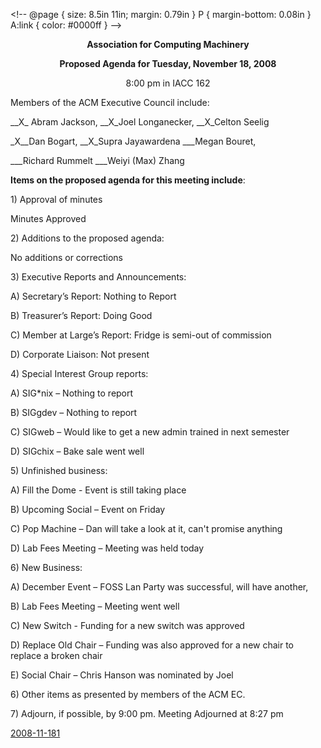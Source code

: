 &lt;!-- 		@page { size: 8.5in 11in; margin: 0.79in } 		P { margin-bottom: 0.08in } 		A:link { color: #0000ff } 	--&gt;
<p style="0;" align="center"><span style="Century Schoolbook,serif;"><span style="medium;"><span style="underline;"><strong>Association for Computing Machinery</strong></span></span></span></p>
<p style="0;" align="center"><span style="Century Schoolbook,serif;"><span style="small;"><strong>Proposed Agenda for Tuesday, November 18, 2008</strong></span></span></p>
<p style="0;" align="center"><span style="Century Schoolbook,serif;"><span style="small;">8:00 pm in IACC 162</span></span></p>
<p style="0;"></p>
<p style="0;"><span style="Century Schoolbook,serif;"><span style="underline;">Members of the ACM Executive Council include</span></span><span style="Century Schoolbook,serif;">: </span></p>
<p style="0;"><span style="Century Schoolbook,serif;"><span style="underline;">__X_</span></span><span style="Century Schoolbook,serif;"> Abram Jackson, </span><span style="Century Schoolbook,serif;"><span style="underline;">__X_Joel</span></span><span style="Century Schoolbook,serif;"> Longanecker, </span><span style="Century Schoolbook,serif;"><span style="underline;">__X_Celton</span></span><span style="Century Schoolbook,serif;"> Seelig </span></p>
<p style="0;"><span style="Century Schoolbook,serif;"><span style="underline;">_X__</span></span><span style="Century Schoolbook,serif;">Dan Bogart, </span><span style="Century Schoolbook,serif;"><span style="underline;">__X_</span></span><span style="underline;">Supra</span> Jayawardena		<span style="Century Schoolbook,serif;">___Megan Bouret,</span></p>
<p style="0;"><span style="Century Schoolbook,serif;">___Richard Rummelt	___Weiyi (Max) Zhang </span></p>
<p style="0;"></p>
<p style="0;"><span style="Century Schoolbook,serif;"><strong>Items on the proposed agenda for this meeting include</strong></span><span style="Century Schoolbook,serif;">:</span></p>
<p style="0;"><span style="Century Schoolbook,serif;">1) </span><span style="Century Schoolbook,serif;"><span style="underline;">Approval of minutes</span></span></p>
<p style="0;"><span style="Century Schoolbook,serif;"> Minutes Approved</span></p>
<p style="0;"><span style="Century Schoolbook,serif;">2) </span><span style="Century Schoolbook,serif;"><span style="underline;">Additions to the proposed agenda:</span></span></p>
<p style="none;"><span style="Century Schoolbook,serif;"> No additions or corrections</span></p>
<p style="0;"><span style="Century Schoolbook,serif;">3) </span><span style="Century Schoolbook,serif;"><span style="underline;">Executive Reports and Announcements</span></span><span style="Century Schoolbook,serif;">:</span></p>
<p style="0;"><span style="Century Schoolbook,serif;"> A)  Secretary’s Report: Nothing to Report</span></p>
<p style="0;"><span style="Century Schoolbook,serif;"> B)  Treasurer’s Report: Doing Good</span></p>
<p style="0;"><span style="Century Schoolbook,serif;"> C)  Member at Large’s Report: Fridge is semi-out of commission</span></p>
<p style="0;"><span style="Century Schoolbook,serif;"> D)  Corporate Liaison: Not present</span></p>
<p style="0;"></p>
<p style="0;"><span style="Century Schoolbook,serif;">4) </span><span style="Century Schoolbook,serif;"><span style="underline;">Special Interest Group reports</span></span><span style="Century Schoolbook,serif;">:</span></p>
<p style="0;"><span style="Century Schoolbook,serif;"> A)  SIG*nix – Nothing to report</span></p>
<p style="0;"><span style="Century Schoolbook,serif;"> B)  SIGgdev – Nothing to report</span></p>
<p style="0;"><span style="Century Schoolbook,serif;"> C)  SIGweb – Would like to get a new admin trained in next semester</span></p>
<p style="0;"><span style="Century Schoolbook,serif;"> D)  SIGchix – Bake sale went well</span></p>
<p style="0;"></p>
<p style="0;"><span style="Century Schoolbook,serif;">5) </span><span style="Century Schoolbook,serif;"><span style="underline;">Unfinished business</span></span><span style="Century Schoolbook,serif;">:</span></p>
<p style="0;"><span style="Century Schoolbook,serif;"> A)  Fill the Dome -  Event is still taking place</span></p>
<p style="0;"><span style="Century Schoolbook,serif;"> B)  Upcoming Social – Event on Friday</span></p>
<p style="0;"><span style="Century Schoolbook,serif;"> C)  Pop Machine – Dan will take a look at it, can't promise anything</span></p>
<p style="0;"><span style="Century Schoolbook,serif;"> D)  Lab Fees Meeting – Meeting was held today</span></p>
<p style="0;"></p>
<p style="0;"><span style="Century Schoolbook,serif;">6) </span><span style="Century Schoolbook,serif;"><span style="underline;">New Business</span></span><span style="Century Schoolbook,serif;">:</span></p>
<p style="0;"><span style="Century Schoolbook,serif;"> A)  December Event – FOSS Lan Party was successful, will have another, </span></p>
<p style="0;"><span style="Century Schoolbook,serif;"> B)  Lab Fees Meeting – Meeting went well</span></p>
<p style="0;"><span style="Century Schoolbook,serif;"> C)  New Switch - Funding for a new switch was approved</span></p>
<p style="0;"><span style="Century Schoolbook,serif;"> D)  Replace Old Chair – Funding was also approved for a new chair to replace a broken chair</span></p>
<p style="0;"><span style="Century Schoolbook,serif;"> E)  Social Chair – Chris Hanson was nominated by Joel</span></p>
<p style="0;"></p>
<p style="0;"><span style="Century Schoolbook,serif;">6) </span><span style="Century Schoolbook,serif;"><span style="underline;">Other items as presented by members of the ACM EC</span></span><span style="Century Schoolbook,serif;">.</span></p>
<p style="0;"></p>
<p style="0;"><span style="Century Schoolbook,serif;">7) </span><span style="Century Schoolbook,serif;"><span style="underline;">Adjourn, if possible, by 9:00 pm.</span></span><span style="Century Schoolbook,serif;"><span style="none;"> Meeting Adjourned at 8:27 pm</span></span></p>

<p style="0;"><span style="0.07in;" dir="ltr">
<p style="0;"></p>

</span>
<a href="http://www.acm.ndsu.nodak.edu/wp-content/uploads/2008/11/2008-11-181.doc">2008-11-181</a>
<p style="0;"></p>